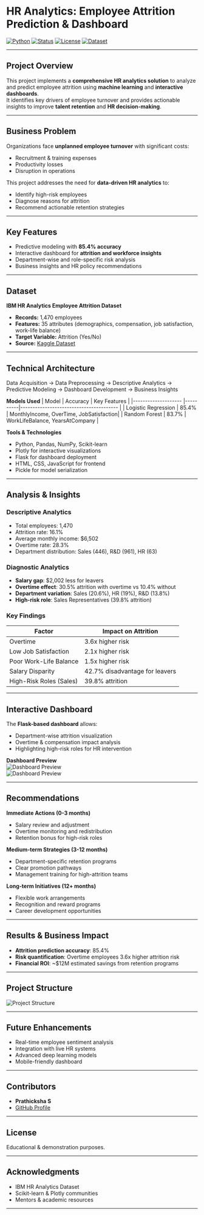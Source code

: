 # HR Analytics: Employee Attrition Prediction & Dashboard

[![Python](https://img.shields.io/badge/Python-3.11-blue?logo=python&logoColor=white)](https://www.python.org/)
[![Status](https://img.shields.io/badge/Status-Completed-success)]()
[![License](https://img.shields.io/badge/License-Educational-lightgrey)]()
[![Dataset](https://img.shields.io/badge/Dataset-IBM%20HR%20Analytics-yellow)](https://www.kaggle.com/datasets/pavansubhasht/ibm-hr-analytics-attrition-dataset)

---

## Project Overview
This project implements a **comprehensive HR analytics solution** to analyze and predict employee attrition using **machine learning** and **interactive dashboards**.  
It identifies key drivers of employee turnover and provides actionable insights to improve **talent retention** and **HR decision-making**.

---

## Business Problem
Organizations face **unplanned employee turnover** with significant costs:
- Recruitment & training expenses
- Productivity losses
- Disruption in operations

This project addresses the need for **data-driven HR analytics** to:
- Identify high-risk employees
- Diagnose reasons for attrition
- Recommend actionable retention strategies

---

## Key Features
- Predictive modeling with **85.4% accuracy**
- Interactive dashboard for **attrition and workforce insights**
- Department-wise and role-specific risk analysis
- Business insights and HR policy recommendations

---

## Dataset
**IBM HR Analytics Employee Attrition Dataset**
- **Records:** 1,470 employees  
- **Features:** 35 attributes (demographics, compensation, job satisfaction, work-life balance)  
- **Target Variable:** Attrition (Yes/No)  
- **Source:** [Kaggle Dataset](https://www.kaggle.com/datasets/pavansubhasht/ibm-hr-analytics-attrition-dataset)

---

## Technical Architecture

Data Acquisition → Data Preprocessing → Descriptive Analytics →  
Predictive Modeling → Dashboard Development → Business Insights

**Models Used**
| Model               | Accuracy | Key Features                            |
|-------------------- |----------|---------------------------------------- |
| Logistic Regression | 85.4%    | MonthlyIncome, OverTime, JobSatisfaction|
| Random Forest       | 83.7%    | WorkLifeBalance, YearsAtCompany         |

**Tools & Technologies**
- Python, Pandas, NumPy, Scikit-learn  
- Plotly for interactive visualizations  
- Flask for dashboard deployment  
- HTML, CSS, JavaScript for frontend  
- Pickle for model serialization

---

## Analysis & Insights

### Descriptive Analytics
- Total employees: 1,470  
- Attrition rate: 16.1%  
- Average monthly income: $6,502  
- Overtime rate: 28.3%  
- Department distribution: Sales (446), R&D (961), HR (63)

### Diagnostic Analytics
- **Salary gap**: $2,002 less for leavers  
- **Overtime effect**: 30.5% attrition with overtime vs 10.4% without  
- **Department variation**: Sales (20.6%), HR (19%), R&D (13.8%)  
- **High-risk role**: Sales Representatives (39.8% attrition)

### Key Findings
| Factor                  | Impact on Attrition            |
|-------------------------|--------------------------------|
| Overtime                | 3.6x higher risk               |
| Low Job Satisfaction    | 2.1x higher risk               |
| Poor Work-Life Balance  | 1.5x higher risk               |
| Salary Disparity        | 42.7% disadvantage for leavers |
| High-Risk Roles (Sales) | 39.8% attrition                |

---

## Interactive Dashboard
The **Flask-based dashboard** allows:
- Department-wise attrition visualization  
- Overtime & compensation impact analysis  
- Highlighting high-risk roles for HR intervention

**Dashboard Preview**  
![Dashboard Preview](./results/dashboard.png)  
![Dashboard Preview](./results/dashboard2.png)  

---

## Recommendations

**Immediate Actions (0-3 months)**
- Salary review and adjustment  
- Overtime monitoring and redistribution  
- Retention bonus for high-risk roles

**Medium-term Strategies (3-12 months)**
- Department-specific retention programs  
- Clear promotion pathways  
- Management training for high-attrition teams

**Long-term Initiatives (12+ months)**
- Flexible work arrangements  
- Recognition and reward programs  
- Career development opportunities

---

## Results & Business Impact
- **Attrition prediction accuracy**: 85.4%  
- **Risk quantification**: Overtime employees 3.6x higher attrition risk  
- **Financial ROI**: ~$12M estimated savings from retention programs  

---

## Project Structure

![Project Structure](./results/project_structure.png)

---

## Future Enhancements
- Real-time employee sentiment analysis  
- Integration with live HR systems  
- Advanced deep learning models  
- Mobile-friendly dashboard

---

## Contributors
- **Prathicksha S** 
- [GitHub Profile](https://github.com/prathickshaselvaraj)

---

## License
Educational & demonstration purposes.

---

## Acknowledgments
- IBM HR Analytics Dataset  
- Scikit-learn & Plotly communities  
- Mentors & academic resources

---
